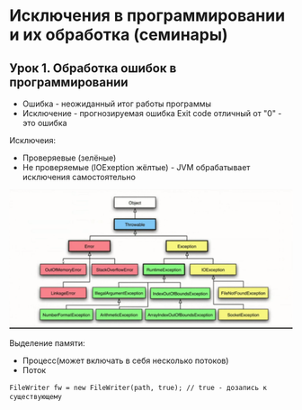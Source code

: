 # Исключения в программировании и их обработка (семинары)
## Урок 1. Обработка ошибок в программировании
* Ошибка - неожиданный итог работы программы
* Исключение - прогнозируемая ошибка
Exit code отличный от "0" - это ошибка

Исключеия:
* Проверяевые (зелёные)
* Не проверяемые (IOExeption жёлтые) - JVM обрабатывает исключения самостоятельно

![schem.png](schem.png)

Выделение памяти:
* Процесс(может включать в себя несколько потоков)
* Поток
```
FileWriter fw = new FileWriter(path, true); // true - дозапись к существующему
```